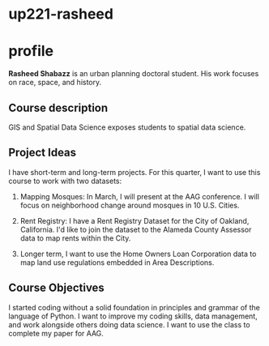 # up221-rasheed

# profile
<b>Rasheed Shabazz</b> is an urban planning doctoral student. His work focuses on race, space, and history. 

## Course description
GIS and Spatial Data Science exposes students to spatial data science.

## Project Ideas
I have short-term and long-term projects. For this quarter, I want to use this course to work with two datasets:
1. Mapping Mosques: In March, I will present at the AAG conference. I will focus on neighborhood change around mosques in 10 U.S. Cities.
2. Rent Registry: I have a Rent Registry Dataset for the City of Oakland, California. I'd like to join the dataset to the Alameda County Assessor data to map rents within the City.

3. Longer term, I want to use the Home Owners Loan Corporation data to map land use regulations embedded in Area Descriptions.

## Course Objectives
I started coding without a solid foundation in principles and grammar of the language of Python. I want to improve my coding skills, data management, and work alongside others doing data science. I want to use the class to complete my paper for AAG.
